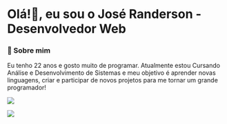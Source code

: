 # Olá!👋, eu sou o José Randerson - Desenvolvedor Web

### 🧑 Sobre mim
Eu tenho 22 anos e gosto muito de programar. Atualmente estou Cursando Análise e Desenvolvimento de Sistemas e meu objetivo é aprender novas linguagens, criar e participar de novos projetos para me tornar um grande programador!

[![](https://img.shields.io/badge/LinkedIn-0077B5?style=for-the-badge&logo=linkedin&logoColor=white)]([linkedin.com/in/josé-randerson-santos-da-silva-708b3215a](https://www.linkedin.com/in/jos%C3%A9-randerson-santos-da-silva-708b3215a)/)

[![](https://img.shields.io/badge/Gmail-D14836?style=for-the-badge&logo=gmail&logoColor=white)](randerson.ghoul@gmail.com)


